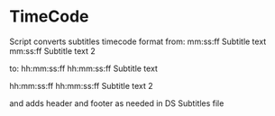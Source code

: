 TimeCode
========

Script converts subtitles timecode format 
from:
mm:ss:ff Subtitle text
mm:ss:ff Subtitle text 2 

to: 
hh:mm:ss:ff hh:mm:ss:ff
Subtitle text

hh:mm:ss:ff hh:mm:ss:ff
Subtitle text 2

and adds header and footer as needed in DS Subtitles file
